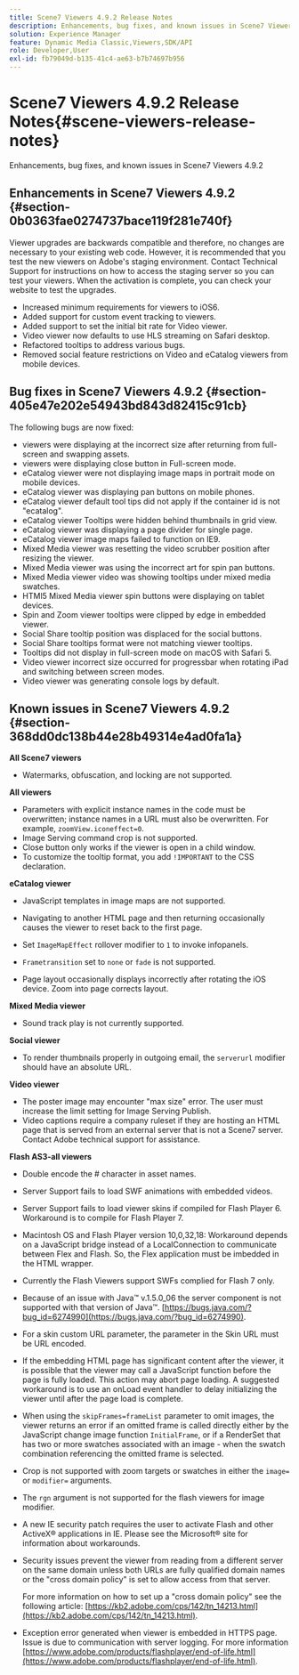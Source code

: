 ```yaml
---
title: Scene7 Viewers 4.9.2 Release Notes
description: Enhancements, bug fixes, and known issues in Scene7 Viewers 4.9.2
solution: Experience Manager
feature: Dynamic Media Classic,Viewers,SDK/API
role: Developer,User
exl-id: fb79049d-b135-41c4-ae63-b7b74697b956
---
```

# Scene7 Viewers 4.9.2 Release Notes{#scene-viewers-release-notes}

Enhancements, bug fixes, and known issues in Scene7 Viewers 4.9.2

## Enhancements in Scene7 Viewers 4.9.2 {#section-0b0363fae0274737bace119f281e740f}

Viewer upgrades are backwards compatible and therefore, no changes are necessary to your existing web code. However, it is recommended that you test the new viewers on Adobe's staging environment. Contact Technical Support for instructions on how to access the staging server so you can test your viewers. When the activation is complete, you can check your website to test the upgrades.

* Increased minimum requirements for viewers to iOS6.
* Added support for custom event tracking to viewers.
* Added support to set the initial bit rate for Video viewer.
* Video viewer now defaults to use HLS streaming on Safari desktop.
* Refactored tooltips to address various bugs.
* Removed social feature restrictions on Video and eCatalog viewers from mobile devices.

## Bug fixes in Scene7 Viewers 4.9.2 {#section-405e47e202e54943bd843d82415c91cb}

The following bugs are now fixed:

* viewers were displaying at the incorrect size after returning from full-screen and swapping assets.
* viewers were displaying close button in Full-screen mode.
* eCatalog viewer were not displaying image maps in portrait mode on mobile devices.
* eCatalog viewer was displaying pan buttons on mobile phones.
* eCatalog viewer default tool tips did not apply if the container id is not "ecatalog".
* eCatalog viewer Tooltips were hidden behind thumbnails in grid view.
* eCatalog viewer was displaying a page divider for single page.
* eCatalog viewer image maps failed to function on IE9.
* Mixed Media viewer was resetting the video scrubber position after resizing the viewer.
* Mixed Media viewer was using the incorrect art for spin pan buttons.
* Mixed Media viewer video was showing tooltips under mixed media swatches.
* HTMl5 Mixed Media viewer spin buttons were displaying on tablet devices.
* Spin and Zoom viewer tooltips were clipped by edge in embedded viewer.
* Social Share tooltip position was displaced for the social buttons.
* Social Share tooltips format were not matching viewer tooltips.
* Tooltips did not display in full-screen mode on macOS with Safari 5.
* Video viewer incorrect size occurred for progressbar when rotating iPad and switching between screen modes.
* Video viewer was generating console logs by default.

## Known issues in Scene7 Viewers 4.9.2 {#section-368dd0dc138b44e28b49314e4ad0fa1a}

**All Scene7 viewers**

* Watermarks, obfuscation, and locking are not supported.

**All viewers**

* Parameters with explicit instance names in the code must be overwritten; instance names in a URL must also be overwritten. For example, `zoomView.iconeffect=0`.
* Image Serving command crop is not supported.
* Close button only works if the viewer is open in a child window.
* To customize the tooltip format, you add `!IMPORTANT` to the CSS declaration.

**eCatalog viewer**

* JavaScript templates in image maps are not supported.
* Navigating to another HTML page and then returning occasionally causes the viewer to reset back to the first page.
* Set `ImageMapEffect` rollover modifier to `1` to invoke infopanels.

* `Frametransition` set to `none` or `fade` is not supported.

* Page layout occasionally displays incorrectly after rotating the iOS device. Zoom into page corrects layout.

**Mixed Media viewer**

* Sound track play is not currently supported.

**Social viewer**

* To render thumbnails properly in outgoing email, the `serverurl` modifier should have an absolute URL.

**Video viewer**

* The poster image may encounter "max size" error. The user must increase the limit setting for Image Serving Publish.
* Video captions require a company ruleset if they are hosting an HTML page that is served from an external server that is not a Scene7 server. Contact Adobe technical support for assistance.

**Flash AS3-all viewers**

* Double encode the # character in asset names.
* Server Support fails to load SWF animations with embedded videos.
* Server Support fails to load viewer skins if compiled for Flash Player 6. Workaround is to compile for Flash Player 7.
* Macintosh OS and Flash Player version 10,0,32,18: Workaround depends on a JavaScript bridge instead of a LocalConnection to communicate between Flex and Flash. So, the Flex application must be imbedded in the HTML wrapper.
* Currently the Flash Viewers support SWFs complied for Flash 7 only.
* Because of an issue with Java™ v.1.5.0_06 the server component is not supported with that version of Java™. [https://bugs.java.com/?bug_id=6274990](https://bugs.java.com/?bug_id=6274990).
* For a skin custom URL parameter, the parameter in the Skin URL must be URL encoded.
* If the embedding HTML page has significant content after the viewer, it is possible that the viewer may call a JavaScript function before the page is fully loaded. This action may abort page loading. A suggested workaround is to use an onLoad event handler to delay initializing the viewer until after the page load is complete.
* When using the `skipFrames=frameList` parameter to omit images, the viewer returns an error if an omitted frame is called directly either by the JavaScript change image function `InitialFrame`, or if a RenderSet that has two or more swatches associated with an image - when the swatch combination referencing the omitted frame is selected.

* Crop is not supported with zoom targets or swatches in either the `image=` or `modifier=` arguments.

* The `rgn` argument is not supported for the flash viewers for image modifier.
* A new IE security patch requires the user to activate Flash and other ActiveX® applications in IE. Please see the Microsoft® site for information about workarounds.
* Security issues prevent the viewer from reading from a different server on the same domain unless both URLs are fully qualified domain names or the "cross domain policy" is set to allow access from that server.


  For more information on how to set up a "cross domain policy" see the following article: [https://kb2.adobe.com/cps/142/tn_14213.html](https://kb2.adobe.com/cps/142/tn_14213.html).

* Exception error generated when viewer is embedded in HTTPS page. Issue is due to communication with server logging. For more information [https://www.adobe.com/products/flashplayer/end-of-life.html](https://www.adobe.com/products/flashplayer/end-of-life.html).
